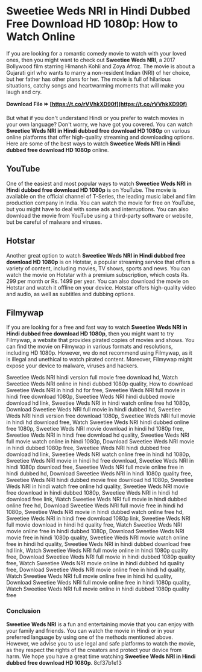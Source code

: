 
 
# Sweetiee Weds NRI in Hindi Dubbed Free Download HD 1080p: How to Watch Online
 
If you are looking for a romantic comedy movie to watch with your loved ones, then you might want to check out **Sweetiee Weds NRI**, a 2017 Bollywood film starring Himansh Kohli and Zoya Afroz. The movie is about a Gujarati girl who wants to marry a non-resident Indian (NRI) of her choice, but her father has other plans for her. The movie is full of hilarious situations, catchy songs and heartwarming moments that will make you laugh and cry.
 
**Download File ⏩ [https://t.co/rVVhkXD90f](https://t.co/rVVhkXD90f)**


 
But what if you don't understand Hindi or you prefer to watch movies in your own language? Don't worry, we have got you covered. You can watch **Sweetiee Weds NRI in Hindi dubbed free download HD 1080p** on various online platforms that offer high-quality streaming and downloading options. Here are some of the best ways to watch **Sweetiee Weds NRI in Hindi dubbed free download HD 1080p** online.
 
## YouTube
 
One of the easiest and most popular ways to watch **Sweetiee Weds NRI in Hindi dubbed free download HD 1080p** is on YouTube. The movie is available on the official channel of T-Series, the leading music label and film production company in India. You can watch the movie for free on YouTube, but you might have to deal with some ads and interruptions. You can also download the movie from YouTube using a third-party software or website, but be careful of malware and viruses.
 
## Hotstar
 
Another great option to watch **Sweetiee Weds NRI in Hindi dubbed free download HD 1080p** is on Hotstar, a popular streaming service that offers a variety of content, including movies, TV shows, sports and news. You can watch the movie on Hotstar with a premium subscription, which costs Rs. 299 per month or Rs. 1499 per year. You can also download the movie on Hotstar and watch it offline on your device. Hotstar offers high-quality video and audio, as well as subtitles and dubbing options.
 
## Filmywap
 
If you are looking for a free and fast way to watch **Sweetiee Weds NRI in Hindi dubbed free download HD 1080p**, then you might want to try Filmywap, a website that provides pirated copies of movies and shows. You can find the movie on Filmywap in various formats and resolutions, including HD 1080p. However, we do not recommend using Filmywap, as it is illegal and unethical to watch pirated content. Moreover, Filmywap might expose your device to malware, viruses and hackers.
 
Sweetiee Weds NRI hindi version full movie free download hd,  Watch Sweetiee Weds NRI online in hindi dubbed 1080p quality,  How to download Sweetiee Weds NRI in hindi hd for free,  Sweetiee Weds NRI full movie in hindi free download 1080p,  Sweetiee Weds NRI hindi dubbed movie download hd link,  Sweetiee Weds NRI in hindi watch online free hd 1080p,  Download Sweetiee Weds NRI full movie in hindi dubbed hd,  Sweetiee Weds NRI hindi version free download 1080p,  Sweetiee Weds NRI full movie in hindi hd download free,  Watch Sweetiee Weds NRI hindi dubbed online free 1080p,  Sweetiee Weds NRI movie download in hindi hd 1080p free,  Sweetiee Weds NRI in hindi free download hd quality,  Sweetiee Weds NRI full movie watch online in hindi 1080p,  Download Sweetiee Weds NRI movie in hindi dubbed 1080p free,  Sweetiee Weds NRI hindi dubbed free download hd link,  Sweetiee Weds NRI watch online free in hindi hd 1080p,  Sweetiee Weds NRI movie in hindi hd free download,  Sweetiee Weds NRI in hindi 1080p download free,  Sweetiee Weds NRI full movie online free in hindi dubbed hd,  Download Sweetiee Weds NRI in hindi 1080p quality free,  Sweetiee Weds NRI hindi dubbed movie free download hd 1080p,  Sweetiee Weds NRI in hindi watch free online hd quality,  Sweetiee Weds NRI movie free download in hindi dubbed 1080p,  Sweetiee Weds NRI in hindi hd download free link,  Watch Sweetiee Weds NRI full movie in hindi dubbed online free hd,  Download Sweetiee Weds NRI full movie free in hindi hd 1080p,  Sweetiee Weds NRI movie in hindi dubbed watch online free hd,  Sweetiee Weds NRI in hindi free download 1080p link,  Sweetiee Weds NRI full movie download in hindi hd quality free,  Watch Sweetiee Weds NRI movie online free in hindi dubbed 1080p,  Download Sweetiee Weds NRI movie free in hindi 1080p quality,  Sweetiee Weds NRI movie watch online free in hindi hd quality,  Sweetiee Weds NRI in hindi dubbed download free hd link,  Watch Sweetiee Weds NRI full movie online in hindi 1080p quality free,  Download Sweetiee Weds NRI full movie in hindi dubbed 1080p quality free,  Watch Sweetiee Weds NRI movie online in hindi dubbed hd quality free,  Download Sweetiee Weds NRI movie online free in hindi hd quality,  Watch Sweetiee Weds NRI full movie online free in hindi hd quality,  Download Sweetiee Weds NRI full movie online free in hindi 1080p quality,  Watch Sweetiee Weds NRI full movie online in hindi dubbed 1080p quality free
 
### Conclusion
 
**Sweetiee Weds NRI** is a fun and entertaining movie that you can enjoy with your family and friends. You can watch the movie in Hindi or in your preferred language by using one of the methods mentioned above. However, we advise you to use legal and safe platforms to watch the movie, as they respect the rights of the creators and protect your device from harm. We hope you have a great time watching **Sweetiee Weds NRI in Hindi dubbed free download HD 1080p**.
 8cf37b1e13
 
